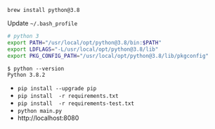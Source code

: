 

`brew install python@3.8`

Update `~/.bash_profile`
```bash
# python 3
export PATH="/usr/local/opt/python@3.8/bin:$PATH"
export LDFLAGS="-L/usr/local/opt/python@3.8/lib"
export PKG_CONFIG_PATH="/usr/local/opt/python@3.8/lib/pkgconfig"
```

```
$ python --version
Python 3.8.2
```

- `pip install --upgrade pip`
- `pip install  -r requirements.txt`
- `pip install  -r requirements-test.txt`
- `python main.py`
- http://localhost:8080